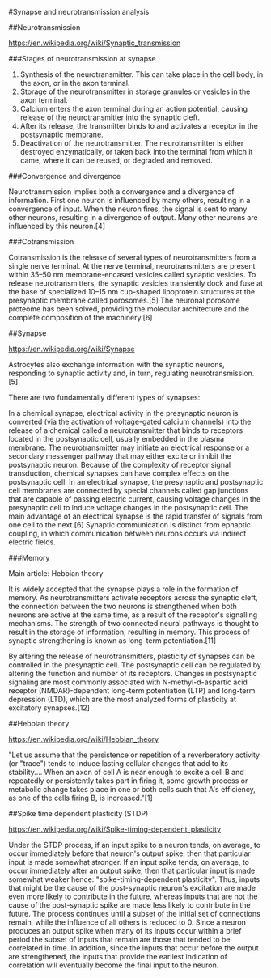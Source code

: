#Synapse and neurotransmission analysis


##Neurotransmission

https://en.wikipedia.org/wiki/Synaptic_transmission

###Stages of neurotransmission at synapse

1. Synthesis of the neurotransmitter. This can take place in the cell body, in the axon, or in the axon terminal.
1. Storage of the neurotransmitter in storage granules or vesicles in the axon terminal.
1. Calcium enters the axon terminal during an action potential, causing release of the neurotransmitter into the synaptic cleft.
1. After its release, the transmitter binds to and activates a receptor in the postsynaptic membrane.
1. Deactivation of the neurotransmitter. The neurotransmitter is either destroyed enzymatically, or taken back into the terminal from which it came, where it can be reused, or degraded and removed.

###Convergence and divergence

Neurotransmission implies both a convergence and a divergence of information. First one neuron is influenced by many others, resulting in a convergence of input. When the neuron fires, the signal is sent to many other neurons, resulting in a divergence of output. Many other neurons are influenced by this neuron.[4]

###Cotransmission

Cotransmission is the release of several types of neurotransmitters from a single nerve terminal. At the nerve terminal, neurotransmitters are present within 35–50 nm membrane-encased vesicles called synaptic vesicles. To release neurotransmitters, the synaptic vesicles transiently dock and fuse at the base of specialized 10–15 nm cup-shaped lipoprotein structures at the presynaptic membrane called porosomes.[5] The neuronal porosome proteome has been solved, providing the molecular architecture and the complete composition of the machinery.[6]


##Synapse

https://en.wikipedia.org/wiki/Synapse

 Astrocytes also exchange information with the synaptic neurons, responding to synaptic activity and, in turn, regulating neurotransmission.[5]

There are two fundamentally different types of synapses:

In a chemical synapse, electrical activity in the presynaptic neuron is converted (via the activation of voltage-gated calcium channels) into the release of a chemical called a neurotransmitter that binds to receptors located in the postsynaptic cell, usually embedded in the plasma membrane. The neurotransmitter may initiate an electrical response or a secondary messenger pathway that may either excite or inhibit the postsynaptic neuron. Because of the complexity of receptor signal transduction, chemical synapses can have complex effects on the postsynaptic cell.
In an electrical synapse, the presynaptic and postsynaptic cell membranes are connected by special channels called gap junctions that are capable of passing electric current, causing voltage changes in the presynaptic cell to induce voltage changes in the postsynaptic cell. The main advantage of an electrical synapse is the rapid transfer of signals from one cell to the next.[6]
Synaptic communication is distinct from ephaptic coupling, in which communication between neurons occurs via indirect electric fields.

###Memory

Main article: Hebbian theory

It is widely accepted that the synapse plays a role in the formation of memory. As neurotransmitters activate receptors across the synaptic cleft, the connection between the two neurons is strengthened when both neurons are active at the same time, as a result of the receptor's signalling mechanisms. The strength of two connected neural pathways is thought to result in the storage of information, resulting in memory. This process of synaptic strengthening is known as long-term potentiation.[11]

By altering the release of neurotransmitters, plasticity of synapses can be controlled in the presynaptic cell. The postsynaptic cell can be regulated by altering the function and number of its receptors. Changes in postsynaptic signaling are most commonly associated with N-methyl-d-aspartic acid receptor (NMDAR)-dependent long-term potentiation (LTP) and long-term depression (LTD), which are the most analyzed forms of plasticity at excitatory synapses.[12]

##Hebbian theory

https://en.wikipedia.org/wiki/Hebbian_theory

"Let us assume that the persistence or repetition of a reverberatory activity (or "trace") tends to induce lasting cellular changes that add to its stability.… When an axon of cell A is near enough to excite a cell B and repeatedly or persistently takes part in firing it, some growth process or metabolic change takes place in one or both cells such that A's efficiency, as one of the cells firing B, is increased."[1]

##Spike time dependent plasticity (STDP)

https://en.wikipedia.org/wiki/Spike-timing-dependent_plasticity

Under the STDP process, if an input spike to a neuron tends, on average, to occur immediately before that neuron's output spike, then that particular input is made somewhat stronger. If an input spike tends, on average, to occur immediately after an output spike, then that particular input is made somewhat weaker hence: "spike-timing-dependent plasticity". Thus, inputs that might be the cause of the post-synaptic neuron's excitation are made even more likely to contribute in the future, whereas inputs that are not the cause of the post-synaptic spike are made less likely to contribute in the future. The process continues until a subset of the initial set of connections remain, while the influence of all others is reduced to 0. Since a neuron produces an output spike when many of its inputs occur within a brief period the subset of inputs that remain are those that tended to be correlated in time. In addition, since the inputs that occur before the output are strengthened, the inputs that provide the earliest indication of correlation will eventually become the final input to the neuron.

